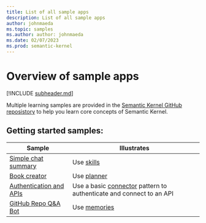 ```yaml
---
title: List of all sample apps
description: List of all sample apps
author: johnmaeda
ms.topic: samples
ms.author: author: johnmaeda
ms.date: 02/07/2023
ms.prod: semantic-kernel
---
```

# Overview of sample apps

[!INCLUDE [subheader.md](../includes/fineheader.md)]

Multiple learning samples are provided in the [Semantic Kernel GitHub reposistory](/semantic-kernel/getting-started/setup) to help you learn core concepts of Semantic Kernel.

## Getting started samples:

| Sample | Illustrates |
|---|---|
| [Simple chat summary](simplechatsummary) | Use [skills](../concepts-sk/skills) |
| [Book creator](bookcreator) | Use [planner](../concepts-sk/planner) |
| [Authentication and APIs](authapi) | Use a basic [connector](../concepts-sk/connector) pattern to authenticate and connect to an API |
| [GitHub Repo Q&A Bot](githubrepoqabot) | Use [memories](../concepts-sk/memories) |
